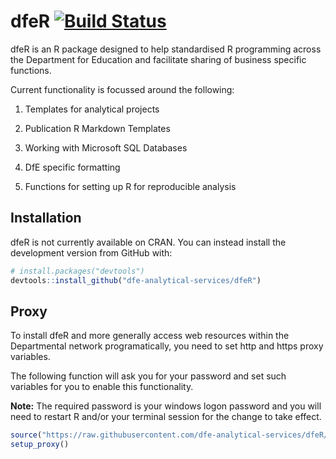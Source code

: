 # dfeR  [![Build Status](https://travis-ci.org/dfe-analytical-services/dfeR.svg?branch=master)](https://travis-ci.org/dfe-analytical-services/dfeR)

dfeR is an R package designed to help standardised R programming across the Department for Education and facilitate sharing of business specific functions.

Current functionality is focussed around the following:

1. Templates for analytical projects

2. Publication R Markdown Templates

3. Working with Microsoft SQL Databases

4. DfE specific formatting

5. Functions for setting up R for reproducible analysis

## Installation

dfeR is not currently available on CRAN. You can instead install the
development version from GitHub with:

``` r
# install.packages("devtools")
devtools::install_github("dfe-analytical-services/dfeR")
```
## Proxy

To install dfeR and more generally access web resources within the Departmental network programatically, you need to set http and https proxy variables. 

The following function will ask you for your password and set such variables for you to enable this functionality.

**Note:** The required password is your windows logon password and you will need to restart R and/or your terminal session for the change to take effect.

``` r
source("https://raw.githubusercontent.com/dfe-analytical-services/dfeR/master/R/proxy.R")
setup_proxy()
```
